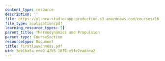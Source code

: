 ```yaml
---
content_type: resource
description: ''
file: https://ol-ocw-studio-app-production.s3.amazonaws.com/courses/16-01-unified-engineering-i-ii-iii-iv-fall-2005-spring-2006/3eb1ba5aeed942b31876e9fe2eadaea2_firstlawvanness.pdf
file_type: application/pdf
learning_resource_types: []
parent_title: Thermodynamics and Propulsion
parent_type: CourseSection
resourcetype: Document
title: firstlawvanness.pdf
uid: 3eb1ba5a-eed9-42b3-1876-e9fe2eadaea2
---
```

